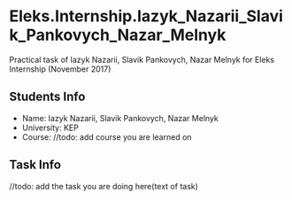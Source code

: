 # Eleks.Internship.Iazyk_Nazarii_Slavik_Pankovych_Nazar_Melnyk
Practical task of Iazyk Nazarii, Slavik Pankovych, Nazar Melnyk for Eleks Internship (November 2017)
## Students Info
* Name: Iazyk Nazarii, Slavik Pankovych, Nazar Melnyk
* University: KEP
* Course: //todo: add course you are learned on
## Task Info
//todo: add the task you are doing here(text of task) 
